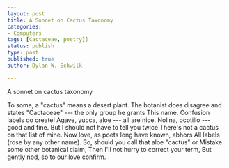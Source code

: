 ```yaml
---
layout: post
title: A Sonnet on Cactus Taxonomy
categories:
- Computers
tags: [Cactaceae, poetry]]
status: publish
type: post
published: true
author: Dylan W. Schwilk

---
```

A sonnet on cactus taxonomy

To some, a "cactus" means a desert plant.
The botanist does disagree and states
"Cactaceae" --- the only group he grants
This name.  Confusion labels do create!
Agave, yucca, aloe --- all are nice.
Nolina, ocotillo ---  good and fine.
But I should not have to tell you twice
There's not a cactus on that list of mine.
Now love, as poets long have known, abhors
All labels (rose by any other name).
So, should you call that aloe "cactus" or
Mistake some other botanical claim,
Then I'll not hurry to correct your term, 
But gently nod, so to our love confirm.


